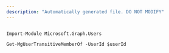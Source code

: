 ```yaml
---
description: "Automatically generated file. DO NOT MODIFY"
---
```


```powershellv2

Import-Module Microsoft.Graph.Users

Get-MgUserTransitiveMemberOf -UserId $userId

```